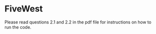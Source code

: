 # FiveWest

Please read questions 2.1 and 2.2 in the pdf file for instructions on how to run the code.
